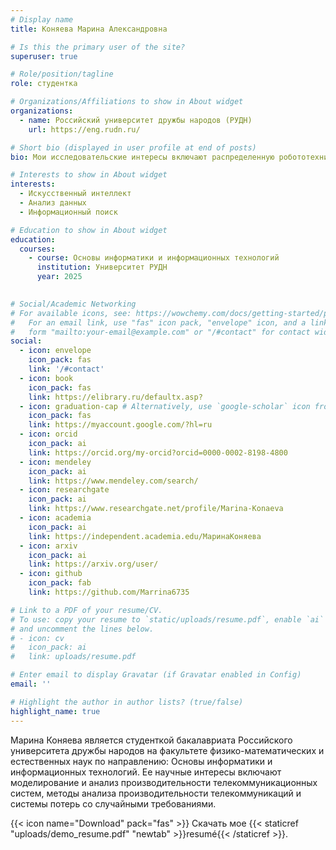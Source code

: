 ```yaml
---
# Display name
title: Коняева Марина Александровна

# Is this the primary user of the site?
superuser: true

# Role/position/tagline
role: студентка

# Organizations/Affiliations to show in About widget
organizations:
  - name: Российский университет дружбы народов (РУДН)
    url: https://eng.rudn.ru/

# Short bio (displayed in user profile at end of posts)
bio: Мои исследовательские интересы включают распределенную робототехнику, мобильные вычисления и программируемую материю.

# Interests to show in About widget
interests:
  - Искусственный интеллект
  - Анализ данных
  - Информационный поиск

# Education to show in About widget
education:
  courses:
    - course: Основы информатики и информационных технологий
      institution: Университет РУДН
      year: 2025
    

# Social/Academic Networking
# For available icons, see: https://wowchemy.com/docs/getting-started/page-builder/#icons
#   For an email link, use "fas" icon pack, "envelope" icon, and a link in the
#   form "mailto:your-email@example.com" or "/#contact" for contact widget.
social:
  - icon: envelope
    icon_pack: fas
    link: '/#contact'
  - icon: book
    icon_pack: fas
    link: https://elibrary.ru/defaultx.asp?
  - icon: graduation-cap # Alternatively, use `google-scholar` icon from `ai` icon pack
    icon_pack: fas
    link: https://myaccount.google.com/?hl=ru
  - icon: orcid
    icon_pack: ai
    link: https://orcid.org/my-orcid?orcid=0000-0002-8198-4800
  - icon: mendeley
    icon_pack: ai
    link: https://www.mendeley.com/search/
  - icon: researchgate
    icon_pack: ai
    link: https://www.researchgate.net/profile/Marina-Konaeva
  - icon: academia
    icon_pack: ai
    link: https://independent.academia.edu/МаринаКоняева
  - icon: arxiv
    icon_pack: ai
    link: https://arxiv.org/user/
  - icon: github
    icon_pack: fab
    link: https://github.com/Marrina6735

# Link to a PDF of your resume/CV.
# To use: copy your resume to `static/uploads/resume.pdf`, enable `ai` icons in `params.toml`,
# and uncomment the lines below.
# - icon: cv
#   icon_pack: ai
#   link: uploads/resume.pdf

# Enter email to display Gravatar (if Gravatar enabled in Config)
email: ''

# Highlight the author in author lists? (true/false)
highlight_name: true
---
```


Марина Коняева является студенткой бакалавриата Российского университета дружбы народов на факультете физико-математических и естественных наук по направлению: Основы информатики и информационных технологий. Ее научные интересы включают моделирование и анализ производительности телекоммуникационных систем, методы анализа производительности телекоммуникаций и системы потерь со случайными требованиями.


{{< icon name="Download" pack="fas" >}} Скачать мое {{< staticref "uploads/demo_resume.pdf" "newtab" >}}resumé{{< /staticref >}}.
